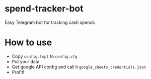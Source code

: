 # spend-tracker-bot
Easy Telegram bot for tracking cash spends

# How to use

* Copy `config.tmpl` to `config.cfg`
* Put your data
* Get google API config and call it `google_sheets_credentials.json`
* Profit!
